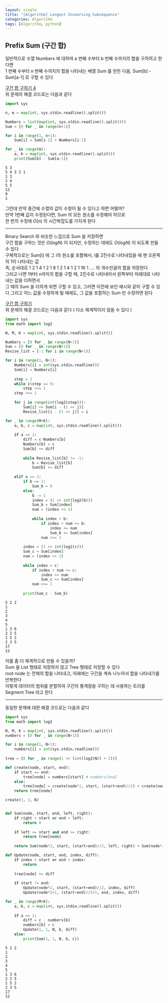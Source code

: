 ```yaml
---
layout: single
title: "[Algorithm] Longest Incearsing Subsequence"
categories: Algorithm
tags: [Algorithm, python]
---
```



## Prefix Sum (구간 합)
일반적으로 수열 Numbers 에 대하여 a 번째 수부터 b 번째 수까지의 합을 구하려고 한다면  <br>
1 번째 수부터 n 번째 수까지의 합을 나타내는 배열 Sum 를 만든 다음, Sum[b] - Sum[a-1] 로 구할 수 있다

[구간 합 구하기 4](https://www.acmicpc.net/problem/11659) <br>
위 문제의 해결 코드로는 다음과 같다


```python
import sys

n, m = map(int, sys.stdin.readline().split())

Numbers = list(map(int, sys.stdin.readline().split()))
Sum = [0 for _ in range(n+1)]

for i in range(1, n+1):
    Sum[i] = Sum[i-1] + Numbers[i-1]

for _ in range(m):
    a, b = map(int, sys.stdin.readline().split())
    print(Sum[b] - Sum[a-1])
```

    5 3
    5 4 3 2 1
    1 3
    2 4
    5 5
    12
    9
    1

그런데 만약 중간에 수열의 값이 수정이 될 수 있다고 하면 어떨까? <br>
만약 1번째 값이 수정된다면, Sum 의 모든 원소를 수정해야 하므로 <br>
한 번의 수정에 $O(n)$ 의 시간복잡도를 가지게 된다 <br>

<hr>

Binary Search 와 비슷한 느낌으로 Sum 을 저장하면 <br>
구간 합을 구하는 것은 $O(log N)$ 이 되지만, 수정하는 데에도 $O(log N)$ 이 되도록 만들 수 있다 <br>
구체적으로는 Sum[i] 에 그 i의 원소를 포함해서, i를 2진수로 나타내었을 때 맨 오른쪽의 1이 나타내는 값 <br>
즉, 순서대로 1 2 1 4 1 2 1 8 1 2 1 4 1 2 1 16 1 .... 의 개수만큼의 합을 저장한다 <br>
그러고 나면 1부터 n까지의 합을 구할 때, 2진수로 나타내어서 왼쪽부터 차례대로 나타내는 값을 더하면서 <br>
그 때의 Sum 을 더하게 되면 구할 수 있고, 그러면 이전에 보인 예시와 같이 구할 수 있다
그리고 어느 값을 수정하게 될 때에도, 그 값을 포함하는 Sum 만 수정하면 된다

[구간 합 구하기](https://www.acmicpc.net/problem/2042) <br>
위 문제의 해결 코드로는 다음과 같다  ( 다소 체계적이지 않을 수 있다 )


```python
import sys
from math import log2

N, M, K = map(int, sys.stdin.readline().split())

Numbers = [0 for _ in range(N+1)]
Sum = [0 for _ in range(N+1)]
Revise_list = [-1 for i in range(N+1)]

for i in range(1, N+1):
    Numbers[i] = int(sys.stdin.readline())
    Sum[i] = Numbers[i]
    
    step = 2
    while i%step == 0:
        step <<= 1
    step >>= 1
    
    for j in range(int(log2(step))):
        Sum[i] += Sum[i - (1 << j)]
        Revise_list[i - (1 << j)] = i

for _ in range(M+K):
    a, b, c = map(int, sys.stdin.readline().split())
    
    if a == 1:
        diff = c-Numbers[b]
        Numbers[b] = c
        Sum[b] += diff
        
        while Revise_list[b] != -1:
            b = Revise_list[b]
            Sum[b] += diff
        
    elif a == 2:
        if b == 1:
            Sum_b = 0
        else:
            b -= 1
            index = (1 << int(log2(b)))
            Sum_b = Sum[index]
            num = (index >> 1)
        
            while index < b:
                if index + num <= b:
                    index += num
                    Sum_b += Sum[index]
                num >>= 1
            
        index = (1 << int(log2(c)))
        Sum_c = Sum[index]
        num = (index >> 1)
        
        while index < c:
            if index + num <= c:
                index += num
                Sum_c += Sum[index]
            num >>= 1
                
        print(Sum_c - Sum_b)
```

    5 2 2
    1
    2
    3
    4
    5
    1 3 6
    2 2 5
    1 5 2
    2 3 5
    17
    12

이를 좀 더 체계적으로 만들 수 있을까? <br>
Sum 을 List 형태로 저장하지 않고 Tree 형태로 저장할 수 있다 <br>
root node 는 전체의 합을 나타내고, 아래에는 구간을 계속 나누어서 합을 나타내기를 반복한다 <br>
이렇게 데이터의 범위를 분할하여 구간의 통계량을 구하는 데 사용하는 트리를 Segment Tree 라고 한다 <br>

<hr>

동일한 문제에 대한 해결 코드로는 다음과 같다


```python
import sys
from math import log2

N, M, K = map(int, sys.stdin.readline().split())
numbers = [0 for _ in range(N+1)]

for i in range(1, N+1):
    numbers[i] = int(sys.stdin.readline())
    
tree = [0 for _ in range(1 << (int(log2(N)) + 2))]

def create(node, start, end):
    if start == end:
        tree[node] = numbers[start] # numbers[end]
    else:
        tree[node] = create(node*2, start, (start+end)//2) + create(node*2+1, (start+end)//2+1, end)
    return tree[node]

create(1, 1, N)


def Sum(node, start, end, left, right):
    if right < start or end < left:
        return 0
    
    if left <= start and end <= right:
        return tree[node]
    
    return Sum(node*2, start, (start+end)//2, left, right) + Sum(node*2+1, (start+end)//2+1, end, left, right)

def Update(node, start, end, index, diff):
    if index < start or end < index:
        return
    
    tree[node] += diff
    
    if start != end:
        Update(node*2, start, (start+end)//2, index, diff)
        Update(node*2+1, (start+end)//2+1, end, index, diff)

for _ in range(M+K):
    a, b, c = map(int, sys.stdin.readline().split())
    
    if a == 1:
        diff = c - numbers[b]
        numbers[b] = c
        Update(1, 1, N, b, diff)
    else:
        print(Sum(1, 1, N, b, c))
```

    5 2 2
    1
    2
    3
    4
    5
    1 3 6
    2 2 5
    1 5 2
    2 3 5
    17
    12
